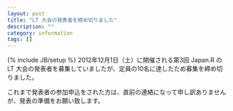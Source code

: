 ```yaml
---
layout: post
title: "LT 大会の発表者を締め切りました"
description: ""
category: information
tags: []
---
```

{% include JB/setup %}
2012年12月1日（土）に開催される第3回 Japan.R の LT 大会の発表者を募集していましたが、定員の10名に達したため募集を締め切りました。

これまで発表者の参加申込をされた方は、直前の連絡になって申し訳ありませんが、発表の準備をお願い致します。
